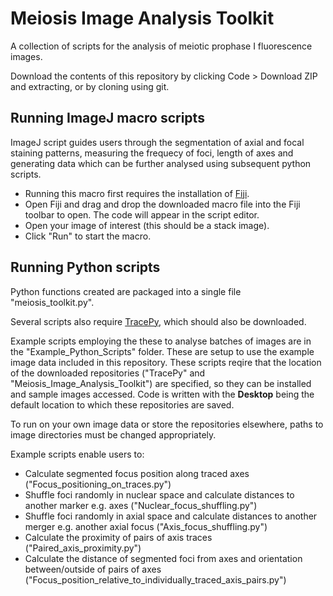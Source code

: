 # Meiosis Image Analysis Toolkit
A collection of scripts for the analysis of meiotic prophase I fluorescence images. 

Download the contents of this repository by clicking Code > Download ZIP and extracting, or by cloning using git. 


## Running ImageJ macro scripts
ImageJ script guides users through the segmentation of axial and focal staining patterns, measuring the frequecy of foci, length of axes and generating data which can be further analysed using subsequent python scripts. 

- Running this macro first requires the installation of [Fiji](https://fiji.sc/). 
- Open Fiji and drag and drop the downloaded macro file into the Fiji toolbar to open. The code will appear in the script editor.
- Open your image of interest (this should be a stack image). 
- Click "Run" to start the macro.


## Running Python scripts

Python functions created are packaged into a single file "meiosis_toolkit.py". 

Several scripts also require [TracePy](https://github.com/huangziwei/TracePy/tree/master), which should also be downloaded. 

Example scripts employing the these to analyse batches of images are in the "Example_Python_Scripts" folder. These are setup to use the example image data included in this repository. These scripts reqire that the location of the downloaded repositories ("TracePy" and "Meiosis_Image_Analysis_Toolkit") are specified, so they can be installed and sample images accessed. Code is written with the **Desktop** being the default location to which these repositories are saved. 

To run on your own image data or store the repositories elsewhere, paths to image directories must be changed appropriately. 

Example scripts enable users to:
- Calculate segmented focus position along traced axes ("Focus_positioning_on_traces.py")
- Shuffle foci randomly in nuclear space and calculate distances to another marker e.g. axes ("Nuclear_focus_shuffling.py")
- Shuffle foci randomly in axial space and calculate distances to another merger e.g. another axial focus ("Axis_focus_shuffling.py")
- Calculate the proximity of pairs of axis traces ("Paired_axis_proximity.py")
- Calculate the distance of segmented foci from axes and orientation between/outside of pairs of axes ("Focus_position_relative_to_individually_traced_axis_pairs.py")

